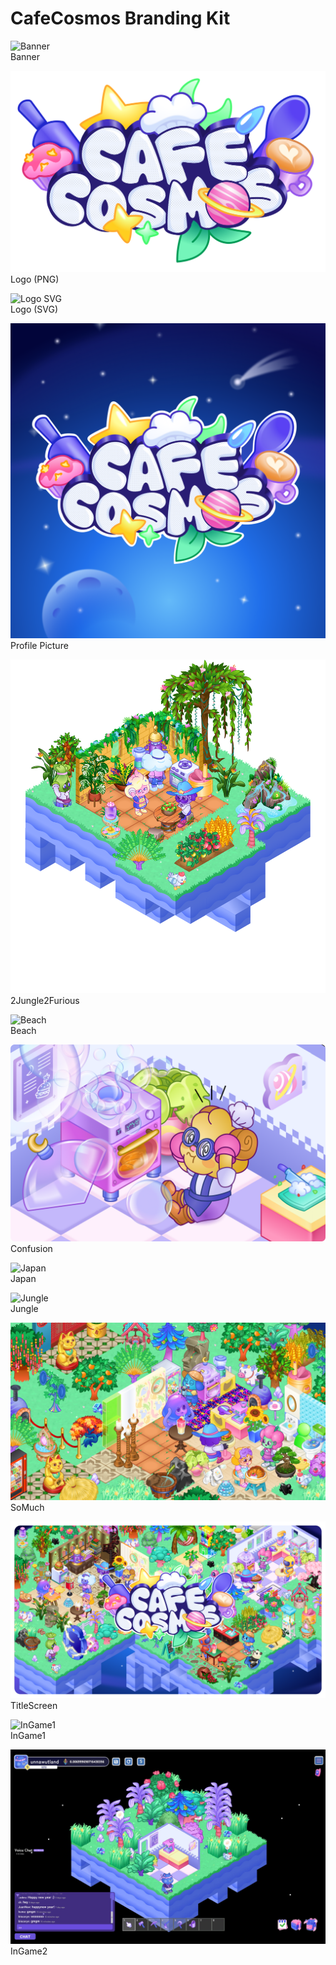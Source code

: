 # CafeCosmos Branding Kit

![Banner](banner.png)  
Banner

![Logo PNG](logo.png)  
Logo (PNG) 

![Logo SVG](logo.svg)  
Logo (SVG)

![Profile Picture](pfp.png)  
Profile Picture 

![2Jungle2Furious](2Jungle2Furious.png)  
2Jungle2Furious

![Beach](Beach.jpg)  
Beach

![Confusion](Confusion.png)  
Confusion

![Japan](Japan.jpg)  
Japan

![Jungle](Jungle.jpg)  
Jungle

![SoMuch](SoMuch.png)  
SoMuch

![TitleScreen](TitleScreen.png)  
TitleScreen 

![InGame1](InGame1.png)  
InGame1 

![InGame2](InGame2.png)  
InGame2 

